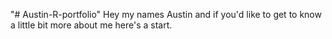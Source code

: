 "# Austin-R-portfolio" 
Hey my names Austin and if you'd like to get to know a little bit more about me here's a start.